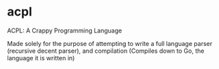 # acpl
ACPL: A Crappy Programming Language

Made solely for the purpose of attempting to write a full language parser (recursive decent parser), and compilation (Compiles down to Go, the language it is written in)
